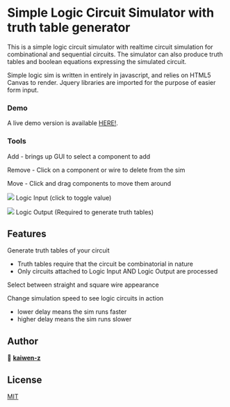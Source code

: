 
# Simple Logic Circuit Simulator with truth table generator
This is a simple logic circuit simulator with realtime circuit simulation for combinational and sequential circuits.
The simulator can also produce truth tables and boolean equations expressing the simulated circuit.

Simple logic sim is written in entirely in javascript, and relies on HTML5 Canvas to render. Jquery libraries are imported for the purpose of easier form input.

### Demo
A live demo version is available [HERE!](https://kaiwen-z.github.io/canvas).

[](demo.gif)

### Tools
Add - brings up GUI to select a component to add

Remove - Click on a component or wire to delete from the sim

Move - Click and drag components to move them around

![](media/LogicInput.png) Logic Input (click to toggle value)

![](media/LogicOutput.png) Logic Output (Required to generate truth tables)

## Features

Generate truth tables of your circuit
  - Truth tables require that the circuit be combinatorial in nature
  - Only circuits attached to Logic Input AND Logic Output are processed

Select between straight and square wire appearance

Change simulation speed to see logic circuits in action
  - lower delay means the sim runs faster
  - higher delay means the sim runs slower

## Author
👤 **[kaiwen-z](https://github.com/kaiwen-z)**

## License
[MIT](https://choosealicense.com/licenses/mit/)
